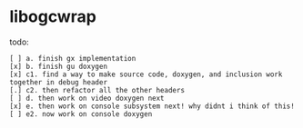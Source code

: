 # libogcwrap

todo:

	[ ] a. finish gx implementation
	[x] b. finish gu doxygen
	[x] c1. find a way to make source code, doxygen, and inclusion work together in debug header
	[.] c2. then refactor all the other headers
	[ ] d. then work on video doxygen next
	[x] e. then work on console subsystem next! why didnt i think of this!
	[ ] e2. now work on console doxygen